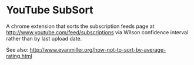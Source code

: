 YouTube SubSort
=============
A chrome extension that sorts the subscription feeds page at http://www.youtube.com/feed/subscriptions via Wilson confidence interval rather than by last upload date.

See also:
http://www.evanmiller.org/how-not-to-sort-by-average-rating.html
